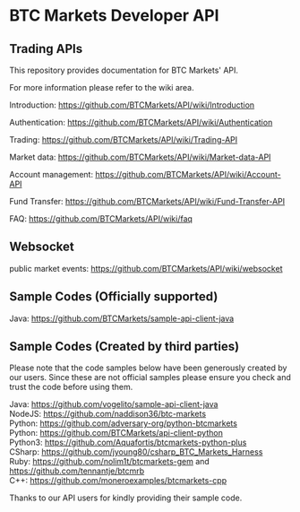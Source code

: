 # BTC Markets Developer API



## Trading APIs


This repository provides documentation for BTC Markets' API.

For more information please refer to the wiki area.  


Introduction:
https://github.com/BTCMarkets/API/wiki/Introduction


Authentication:
https://github.com/BTCMarkets/API/wiki/Authentication


Trading:
https://github.com/BTCMarkets/API/wiki/Trading-API


Market data:
https://github.com/BTCMarkets/API/wiki/Market-data-API


Account management:
https://github.com/BTCMarkets/API/wiki/Account-API

Fund Transfer:
https://github.com/BTCMarkets/API/wiki/Fund-Transfer-API

FAQ:
https://github.com/BTCMarkets/API/wiki/faq


## Websocket

public market events:
https://github.com/BTCMarkets/API/wiki/websocket



## Sample Codes (Officially supported)

Java: https://github.com/BTCMarkets/sample-api-client-java<br />


## Sample Codes (Created by third parties)
Please note that the code samples below have been generously created by our users. Since these are not official samples please ensure you check and trust the code before using them.

Java: https://github.com/vogelito/sample-api-client-java<br />
NodeJS: https://github.com/naddison36/btc-markets<br />
Python: https://github.com/adversary-org/python-btcmarkets<br />
Python: https://github.com/BTCMarkets/api-client-python<br />
Python3: https://github.com/Aquafortis/btcmarkets-python-plus<br />
CSharp: https://github.com/jyoung80/csharp_BTC_Markets_Harness<br />
Ruby: https://github.com/nolim1t/btcmarkets-gem and https://github.com/tennantje/btcmrb <br />
C++: https://github.com/moneroexamples/btcmarkets-cpp

Thanks to our API users for kindly providing their sample code.
